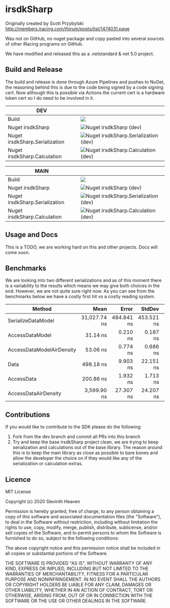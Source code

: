 # irsdkSharp

Originally created by Scott Przybylski http://members.iracing.com/jforum/posts/list/1474031.page

Was not on GitHub, no nuget package and copy pasted into several sources of other iRacing programs on GitHub.

We have modified and released this as a .netstandard & net 5.0 project.

## Build and Release
The build and release is done through Azure Pipelines and pushes to NuGet, the reasoning behind this is due to the code being signed by a code signing cert. Now although this is possible via Actions the current cert is a hardware token cert so I do need to be involved in it.


| **DEV**     |  |
| ----------- | ----------- |
| Build      | <img src="https://dev.azure.com/LuckyNoS7evin/LuckyNoS7evin/_apis/build/status/irSdkSharp?branchName=dev"/>  |
| Nuget irsdkSharp   | ![Nuget irsdkSharp (dev)](https://img.shields.io/nuget/vpre/irsdkSharp)  |
| Nuget irsdkSharp.Serialization   | ![Nuget irsdkSharp.Serialization (dev)](https://img.shields.io/nuget/vpre/irsdkSharp.Serialization)        |
| Nuget irsdkSharp.Calculation   | ![Nuget irsdkSharp.Calculation (dev)](https://img.shields.io/nuget/vpre/irsdkSharp.Calculation)        |


| **MAIN**     |  |
| ----------- | ----------- |
| Build      |<img src="https://dev.azure.com/LuckyNoS7evin/LuckyNoS7evin/_apis/build/status/irSdkSharp?branchName=main"/>   |
| Nuget irsdkSharp   | ![Nuget irsdkSharp (dev)](https://img.shields.io/nuget/v/irsdkSharp)  |
| Nuget irsdkSharp.Serialization   | ![Nuget irsdkSharp.Serialization (dev)](https://img.shields.io/nuget/v/irsdkSharp.Serialization)        |
| Nuget irsdkSharp.Calculation   | ![Nuget irsdkSharp.Calculation (dev)](https://img.shields.io/nuget/v/irsdkSharp.Calculation)        |

## Usage and Docs
This is a TODO, we are working hard on this and other projects. Docs will come soon.


## Benchmarks
We are looking into two different serializations and as of this moment there is a variability to the results which means we may give both choices in the end. However, we are not quite sure right now. As you can see from the benchmarks below we have a costly first hit vs a costly reading system.

|                    Method |         Mean |      Error |     StdDev |  Gen 0 | Allocated |
|-------------------------- |-------------:|-----------:|-----------:|-------:|----------:|
|        SerializeDataModel | 31,027.74 ns | 484.841 ns | 453.521 ns | 1.7700 |   7,560 B |
|           AccessDataModel |     31.14 ns |   0.210 ns |   0.187 ns |      - |         - |
| AccessDataModelAirDensity |     53.06 ns |   0.774 ns |   0.686 ns |      - |         - |
|                      Data |    498.18 ns |   9.903 ns |  22.151 ns | 1.9464 |   8,144 B |
|                AccessData |    200.86 ns |   1.932 ns |   1.713 ns |      - |         - |
|      AccessDataAirDensity |  3,599.90 ns |  27.307 ns |  24.207 ns |      - |         - |

## Contributions
If you would like to contribute to the SDK please do the following:

1. Fork from the dev branch and commit all PRs into this branch
1. Try and keep the base irsdkSharp project clean, we are trying to keep serialization and calculations out of the base library. The reason around this is to keep the main library as close as possible to bare bones and allow the developer the choice on if they would like any of the serialization or calculation extras.

## Licence

MIT License

Copyright (c) 2020 Slevinth Heaven

Permission is hereby granted, free of charge, to any person obtaining a copy
of this software and associated documentation files (the "Software"), to deal
in the Software without restriction, including without limitation the rights
to use, copy, modify, merge, publish, distribute, sublicense, and/or sell
copies of the Software, and to permit persons to whom the Software is
furnished to do so, subject to the following conditions:

The above copyright notice and this permission notice shall be included in all
copies or substantial portions of the Software.

THE SOFTWARE IS PROVIDED "AS IS", WITHOUT WARRANTY OF ANY KIND, EXPRESS OR
IMPLIED, INCLUDING BUT NOT LIMITED TO THE WARRANTIES OF MERCHANTABILITY,
FITNESS FOR A PARTICULAR PURPOSE AND NONINFRINGEMENT. IN NO EVENT SHALL THE
AUTHORS OR COPYRIGHT HOLDERS BE LIABLE FOR ANY CLAIM, DAMAGES OR OTHER
LIABILITY, WHETHER IN AN ACTION OF CONTRACT, TORT OR OTHERWISE, ARISING FROM,
OUT OF OR IN CONNECTION WITH THE SOFTWARE OR THE USE OR OTHER DEALINGS IN THE
SOFTWARE.
